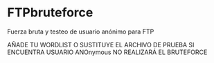 # FTPbruteforce
Fuerza bruta y testeo de usuario anónimo para FTP

AÑADE TU WORDLIST O SUSTITUYE EL ARCHIVO DE PRUEBA
SI ENCUENTRA USUARIO ANOnymous NO REALIZARÁ EL BRUTEFORCE
